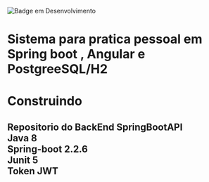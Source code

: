 ![Badge em Desenvolvimento](http://img.shields.io/static/v1?label=STATUS&message=EM%20DESENVOLVIMENTO&color=GREEN&style=for-the-badge)
<h1 aligh="center"> Sistema para pratica pessoal em Spring boot , Angular e PostgreeSQL/H2
<h1 aligh="center">Construindo<h2>
<strong>Repositorio do BackEnd SpringBootAPI</strong> </br>
<strong>Java 8 </strong> </br>
<strong>Spring-boot 2.2.6 </strong> </br>
<strong>Junit 5</strong></br>
<strong>Token JWT</strong></br></br>
